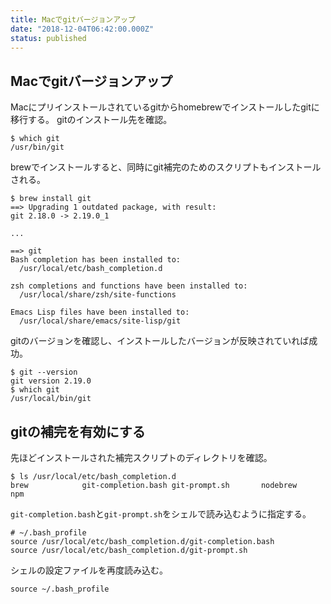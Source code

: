 ```yaml
---
title: Macでgitバージョンアップ
date: "2018-12-04T06:42:00.000Z"
status: published
---
```


## Macでgitバージョンアップ

Macにプリインストールされているgitからhomebrewでインストールしたgitに移行する。
gitのインストール先を確認。

```shell
$ which git
/usr/bin/git
```

brewでインストールすると、同時にgit補完のためのスクリプトもインストールされる。

```shell
$ brew install git
==> Upgrading 1 outdated package, with result:
git 2.18.0 -> 2.19.0_1

...

==> git
Bash completion has been installed to:
  /usr/local/etc/bash_completion.d

zsh completions and functions have been installed to:
  /usr/local/share/zsh/site-functions

Emacs Lisp files have been installed to:
  /usr/local/share/emacs/site-lisp/git
```

gitのバージョンを確認し、インストールしたバージョンが反映されていれば成功。

```shell
$ git --version
git version 2.19.0
$ which git
/usr/local/bin/git
```

## gitの補完を有効にする

先ほどインストールされた補完スクリプトのディレクトリを確認。

```shell
$ ls /usr/local/etc/bash_completion.d
brew			git-completion.bash	git-prompt.sh		nodebrew		npm
```

`git-completion.bash`と`git-prompt.sh`をシェルで読み込むように指定する。

```shell
# ~/.bash_profile
source /usr/local/etc/bash_completion.d/git-completion.bash
source /usr/local/etc/bash_completion.d/git-prompt.sh
```

シェルの設定ファイルを再度読み込む。

```shell
source ~/.bash_profile
```
